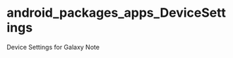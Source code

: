 android_packages_apps_DeviceSettings
====================================

Device Settings for Galaxy Note
